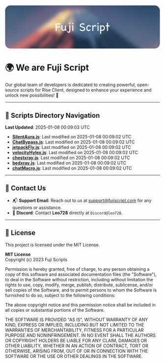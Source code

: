 ![Banner](.github/b.webp)

# 🌍 **We are Fuji Script**

Our global team of developers is dedicated to creating powerful, open-source scripts for Rise Client, designed to enhance your experience and unlock new possibilities! 🌟

---
<!-- SCRIPTS_NAVIGATION_START -->
## 📂 **Scripts Directory Navigation**

**Last Updated**: 2025-01-08 00:09:03 UTC

- **[SilentAura.js](scripts/SilentAura.js)**: Last modified on 2025-01-08 00:09:02 UTC
- **[ChatBypass.js](scripts/ChatBypass.js)**: Last modified on 2025-01-08 00:09:02 UTC
- **[jetpackFly.js](scripts/jetpackFly.js)**: Last modified on 2025-01-08 00:09:02 UTC
- **[velocityHylex.js](scripts/velocityHylex.js)**: Last modified on 2025-01-08 00:09:02 UTC
- **[chestxray.js](scripts/chestxray.js)**: Last modified on 2025-01-08 00:09:02 UTC
- **[bedxray.js](scripts/bedxray.js)**: Last modified on 2025-01-08 00:09:02 UTC
- **[chatMacro.js](scripts/chatMacro.js)**: Last modified on 2025-01-08 00:09:02 UTC

<!-- SCRIPTS_NAVIGATION_END -->

---

## 💬 **Contact Us**  
- 📬 **Support Email**: Reach out to us at [support@fujiscript.com](mailto:support@fujiscript.com) for any questions or assistance.  
- 💬 **Discord**: Contact **Leo728** directly at `Discord@leo728`.

---

## 📜 **License**

This project is licensed under the MIT License.  

**MIT License**  
Copyright (c) 2023 Fuji Scripts  

Permission is hereby granted, free of charge, to any person obtaining a copy of this software and associated documentation files (the "Software"), to deal in the Software without restriction, including without limitation the rights to use, copy, modify, merge, publish, distribute, sublicense, and/or sell copies of the Software, and to permit persons to whom the Software is furnished to do so, subject to the following conditions:  

The above copyright notice and this permission notice shall be included in all copies or substantial portions of the Software.  

THE SOFTWARE IS PROVIDED "AS IS", WITHOUT WARRANTY OF ANY KIND, EXPRESS OR IMPLIED, INCLUDING BUT NOT LIMITED TO THE WARRANTIES OF MERCHANTABILITY, FITNESS FOR A PARTICULAR PURPOSE AND NONINFRINGEMENT. IN NO EVENT SHALL THE AUTHORS OR COPYRIGHT HOLDERS BE LIABLE FOR ANY CLAIM, DAMAGES OR OTHER LIABILITY, WHETHER IN AN ACTION OF CONTRACT, TORT OR OTHERWISE, ARISING FROM, OUT OF OR IN CONNECTION WITH THE SOFTWARE OR THE USE OR OTHER DEALINGS IN THE SOFTWARE.  
